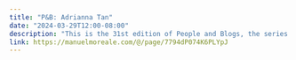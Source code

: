 ```yaml
---
title: "P&B: Adrianna Tan"
date: "2024-03-29T12:00-08:00"
description: "This is the 31st edition of People and Blogs, the series where I ask interesting people to talk about themselves and their blogs. Today we have Adrianna Tan and her blog, popagandhi.com"
link: https://manuelmoreale.com/@/page/7794dP074K6PLYpJ
---
```

